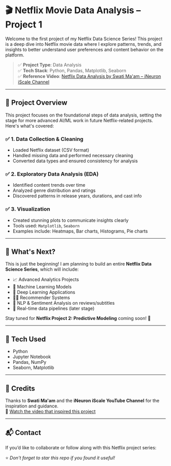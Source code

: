 # 🎬 Netflix Movie Data Analysis – Project 1

Welcome to the first project of my Netflix Data Science Series! This project is a deep dive into Netflix movie data where I explore patterns, trends, and insights to better understand user preferences and content behavior on the platform.

> ✅ **Project Type**: Data Analysis  
> ✅ **Tech Stack**: Python, Pandas, Matplotlib, Seaborn  
> ✅ **Reference Video**: [Netflix Data Analysis by Swati Ma'am – iNeuron iScale Channel](https://www.youtube.com/watch?v=tjIWRqqMDaw&list=WL&index=33)

---

## 📁 Project Overview

This project focuses on the foundational steps of data analysis, setting the stage for more advanced AI/ML work in future Netflix-related projects. Here's what's covered:

### ✅ 1. Data Collection & Cleaning  
- Loaded Netflix dataset (CSV format)  
- Handled missing data and performed necessary cleaning  
- Converted data types and ensured consistency for analysis

### ✅ 2. Exploratory Data Analysis (EDA)  
- Identified content trends over time  
- Analyzed genre distribution and ratings  
- Discovered patterns in release years, durations, and cast info

### ✅ 3. Visualization  
- Created stunning plots to communicate insights clearly  
- Tools used: `Matplotlib`, `Seaborn`  
- Examples include: Heatmaps, Bar charts, Histograms, Pie charts

---

## 🚀 What's Next?
This is just the beginning! I am planning to build an entire **Netflix Data Science Series**, which will include:
- 📈 Advanced Analytics Projects
- 🤖 Machine Learning Models
- 🧠 Deep Learning Applications
- 🕵️‍♀️ Recommender Systems
- 🧩 NLP & Sentiment Analysis on reviews/subtitles
- 📡 Real-time data pipelines (later stage)

Stay tuned for **Netflix Project 2: Predictive Modeling** coming soon! 🔮

---

## 📌 Tech Used
- Python
- Jupyter Notebook
- Pandas, NumPy
- Seaborn, Matplotlib

---

## 🙏 Credits
Thanks to **Swati Ma'am** and the **iNeuron iScale YouTube Channel** for the inspiration and guidance.  
🔗 [Watch the video that inspired this project](https://www.youtube.com/watch?v=tjIWRqqMDaw&list=WL&index=33)

---

## 📬 Contact
If you’d like to collaborate or follow along with this Netflix project series:


⭐️ *Don't forget to star this repo if you found it useful!*  

